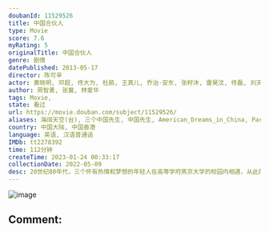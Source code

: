 ```yaml
---
doubanId: 11529526
title: 中国合伙人
type: Movie
score: 7.6
myRating: 5
originalTitle: 中国合伙人
genre: 剧情
datePublished: 2013-05-17
director: 陈可辛
actor: 黄晓明, 邓超, 佟大为, 杜鹃, 王真儿, 乔治·安东, 张籽沐, 雷昊汶, 佟磊, 刘天佐, 公翠英, 冯仑, 柏明, 凯特琳·菲茨杰拉德, 杨轶, 吴越坤, 田朴珺, 闫锐, 黄卫, 康晟闻, 陈玺羽, 刘滨
author: 周智勇, 张冀, 林爱华
tags: Movie, 
state: 看过
url: https://movie.douban.com/subject/11529526/
aliases: 海阔天空(台), 三个中国先生, 中国先生, American_Dreams_in_China, Partners
country: 中国大陆, 中国香港
language: 英语, 汉语普通话
IMDb: tt2278392
time: 112分钟
createTime: 2023-01-24 00:33:17
collectionDate: 2022-05-09
desc: 20世纪80年代，三个怀有热情和梦想的年轻人在高等学府燕京大学的校园内相遇，从此展开了他们长达三十年的友谊和梦想征途。出生于留学世家的孟晓骏（邓超饰）渴望站在美国的土地上改变世界，浪漫自由的王阳（佟...
---
```


![image](p1959304567.jpg)

Comment: 
---

